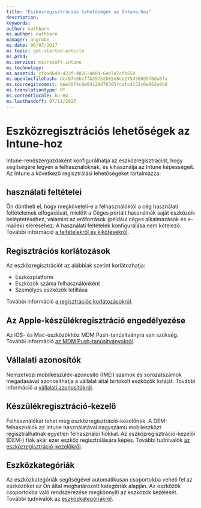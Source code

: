 ```yaml
---
title: "Eszközregisztrációs lehetőségek az Intune-hoz"
description: 
keywords: 
author: nathbarn
ms.author: nathbarn
manager: angrobe
ms.date: 06/07/2017
ms.topic: get-started-article
ms.prod: 
ms.service: microsoft-intune
ms.technology: 
ms.assetid: cf4ad6d4-423f-4826-ab8d-6eb7a7cfb559
ms.openlocfilehash: dcc97e5bcffb35752b65e8ce275d38b9578da6fa
ms.sourcegitcommit: bee30f4c9e04129d70305fcafc4152c6e062a8b0
ms.translationtype: HT
ms.contentlocale: hu-HU
ms.lasthandoff: 07/11/2017
---
```

# <a name="enrollment-options-for-intune"></a>Eszközregisztrációs lehetőségek az Intune-hoz

Intune-rendszergazdaként konfigurálhatja az eszközregisztrációt, hogy segítségére legyen a felhasználóknak, és kihasználja az Intune képességeit.  Az Intune a következő regisztrálási lehetőségeket tartalmazza:

## <a name="terms-and-conditions"></a>használati feltételei

Ön döntheti el, hogy megköveteli-e a felhasználóktól a cég használati feltételeinek elfogadását, mielőtt a Céges portált használnák saját eszközeik beléptetéséhez, valamint az erőforrások (például céges alkalmazások és e-mailek) eléréséhez. A használati feltételek konfigurálása nem kötelező. További információ [a feltételekről és kikötésekről](terms-and-conditions-create.md).

## <a name="enrollment-restrictions"></a>Regisztrációs korlátozások

Az eszközregisztrációt az alábbiak szerint korlátozhatja:
- Eszközplatform
- Eszközök száma felhasználónként
- Személyes eszközök letiltása

További információ [a regisztrációs korlátozásokról](enrollment-restrictions-set.md).

## <a name="enable-apple-device-enrollment"></a>Az Apple-készülékregisztráció engedélyezése

Az iOS- és Mac-eszközökhöz MDM Push-tanúsítványra van szükség. További információ [az MDM Push-tanúsítványokról](apple-mdm-push-certificate-get.md).

## <a name="corporate-identifiers"></a>Vállalati azonosítók

Nemzetközi mobilkészülék-azonosító (IMEI) számok és sorozatszámok megadásával azonosíthatja a vállalat által birtokolt eszközök listáját. További információ a [vállalati azonosítókról](corporate-identifiers-add.md).

## <a name="device-enrollment-manager"></a>Készülékregisztráció-kezelő
Felhasználókat tehet meg eszközregisztráció-kezelőnek.  A DEM-felhasználók az Intune használatával nagyszámú mobileszközt regisztrálhatnak egyetlen felhasználói fiókkal. Az eszközregisztráció-kezelői (DEM-) fiók akár ezer eszköz regisztrálására képes. További tudnivalók [az eszközregisztráció-kezelőkről](device-enrollment-manager-enroll.md).

## <a name="device-categories"></a>Eszközkategóriák

Az eszközkategóriák segítségével automatikusan csoportokba veheti fel az eszközöket az Ön által meghatározott kategóriák alapján. Az eszközök csoportokba való rendszerezése megkönnyíti az eszközök kezelését. További tudnivalók az [eszközkategóriákról](device-group-mapping.md).
